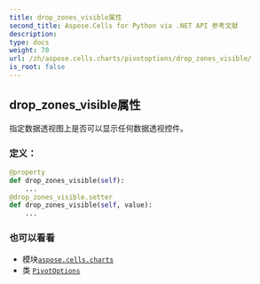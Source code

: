 ```yaml
---
title: drop_zones_visible属性
second_title: Aspose.Cells for Python via .NET API 参考文献
description:
type: docs
weight: 70
url: /zh/aspose.cells.charts/pivotoptions/drop_zones_visible/
is_root: false
---
```

## drop_zones_visible属性

指定数据透视图上是否可以显示任何数据透视控件。
### 定义：
```python
@property
def drop_zones_visible(self):
    ...
@drop_zones_visible.setter
def drop_zones_visible(self, value):
    ...
```

### 也可以看看
* 模块[`aspose.cells.charts`](../../)
* 类 [`PivotOptions`](/cells/python-net/zh/aspose.cells.charts/pivotoptions)

